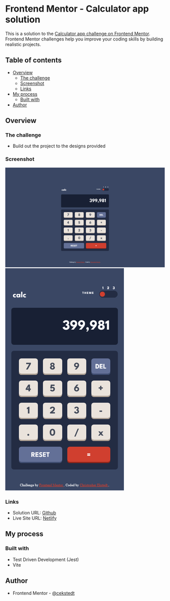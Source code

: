 # Frontend Mentor - Calculator app solution

This is a solution to the [Calculator app challenge on Frontend Mentor](https://www.frontendmentor.io/challenges/calculator-app-9lteq5N29). Frontend Mentor challenges help you improve your coding skills by building realistic projects.

## Table of contents

- [Overview](#overview)
  - [The challenge](#the-challenge)
  - [Screenshot](#screenshot)
  - [Links](#links)
- [My process](#my-process)
  - [Built with](#built-with)
- [Author](#author)

## Overview

### The challenge

- Build out the project to the designs provided

### Screenshot

![Desktop](./design/desktop-screenshot.png)
![Mobile](./design/mobile-screenshot.png)

### Links

- Solution URL: [Github](https://github.com/cekstedt/FEM-Calculator-App)
- Live Site URL: [Netlify](https://vermillion-druid-900d9f.netlify.app/)

## My process

### Built with

- Test Driven Development (Jest)
- Vite

## Author

- Frontend Mentor - [@cekstedt](https://www.frontendmentor.io/profile/cekstedt)
